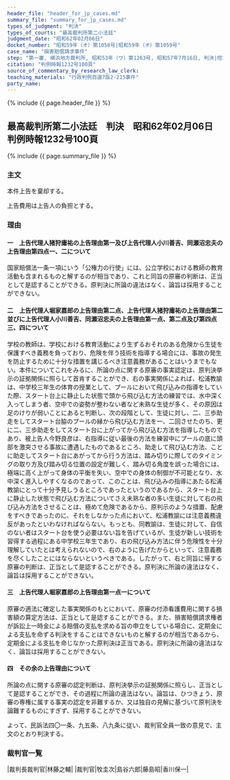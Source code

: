 ```yaml
---
header_file: "header_for_jp_cases.md"
summary_file: "summary_for_jp_cases.md"
types_of_judgment: "判決"
types_of_courts: "最高裁判所第二小法廷"
judgment_date: "昭和62年02月06日"
docket_number: "昭和59年（オ）第1058号|昭和59年（オ）第1059号"
case_name: "損害賠償請求事件"
step: "第一審, 横浜地方裁判所, 昭和53年（ワ）第1263号, 昭和57年7月16日, 判決|控訴審, 東京高等裁判所, 昭和57年（ネ）第1929号, 昭和59年5月30日, 判決"
citation: "判例時報1232号100頁"
source_of_commentary_by_research_law_clerk:
teaching_materials: "行政判例百選7版2-215事件"
party_name:
---
```


{% include {{ page.header_file }}  %}

## 最高裁判所第二小法廷　判決　昭和62年02月06日　判例時報1232号100頁

{% include {{ page.summary_file }}  %}






### 主文



本件上告を棄却する。

上告費用は上告人の負担とする。





### 理由



#### 一　上告代理人猪狩庸祐の上告理由第一及び上告代理人小川善吉、同瀬沼忠夫の上告理由第四点一、二について

国家賠償法一条一項にいう「公権力の行使」には、公立学校における教師の教育活動も含まれるものと解するのが相当であり、これと同旨の原審の判断は、正当として是認することができる。原判決に所論の違法はなく、論旨は採用することができない。

#### 二　上告代理人堀家嘉郎の上告理由第二点、上告代理人猪狩庸祐の上告理由第二並びに上告代理人小川善吉、同瀬沼忠夫の上告理由第一点、第二点及び第四点三、四について

学校の教師は、学校における教育活動により生ずるおそれのある危険から生徒を保護すべき義務を負っており、危険を伴う技術を指導する場合には、事故の発生を防止するために十分な措置を講じるべき注意義務があることはいうまでもない。本件についてこれをみるに、所論の点に関する原審の事実認定は、原判決挙示の証拠関係に照らして首肯することができ、右の事実関係によれば、松浦教諭は、中学校三年生の体育の授業として、プールにおいて飛び込みの指導をしていた際、スタート台上に静止した状態で頭から飛び込む方法の練習では、水中深く入ってしまう者、空中での姿勢が整わない者など未熟な生徒が多く、その原因は足のけりが弱いことにあると判断し、次の段階として、生徒に対し、二、三歩助走をしてスタート台脇のプールの縁から飛び込む方法を一、二回させたのち、更に二、三歩助走をしてスタート台に上がってから飛び込む方法を指導したものであり、被上告人今野良彦は、右指導に従い最後の方法を練習中にプールの底に頭部を激突させる事故に遭遇したものであるところ、助走して飛び込む方法、ことに助走してスタート台にあがってから行う方法は、踏み切りに際してのタイミングの取り方及び踏み切る位置の設定が難しく、踏み切る角度を誤った場合には、極端に高く上がって身体の平衡を失い、空中での身体の制御が不可能となり、水中深く進入しやすくなるのであって、このことは、飛び込みの指導にあたる松浦教諭にとって十分予見しうるところであったというのであるから、スタート台上に静止した状態で飛び込む方法についてさえ未熟な者の多い生徒に対して右の飛び込み方法をさせることは、極めて危険であるから、原判示のような措置、配慮をすべきであったのに、それをしなかった点において、松浦教諭には注意義務違反があったといわなければならない。もっとも、同教諭は、生徒に対して、自信のない者はスタート台を使う必要はない旨を告げているが、生徒が新しい技術を習得する過程にある中学校三年生であり、右の飛び込み方法に伴う危険性を十分理解していたとは考えられないので、右のように告げたからといって、注意義務を尽くしたことにはならないというべきである。したがって、右と同旨に帰する原審の判断は、正当として是認することができる。原判決に所論の違法はなく、論旨は採用することができない。

#### 三　上告代理人堀家嘉郎の上告理由第一点一について

原審の適法に確定した事実関係のもとにおいて、原審の付添看護費用に関する損害額の算定方法は、正当として是認することができる。また、損害賠償請求権者が訴訟上一時金による賠償の支払を求める旨の申立をしている場合に、定期金による支払を命ずる判決をすることはできないものと解するのが相当であるから、定期金による支払を命じなかった原判決は正当である。原判決に所論の違法はなく、論旨は採用することができない。

#### 四　その余の上告理由について

所論の点に関する原審の認定判断は、原判決挙示の証拠関係に照らし、正当として是認することができ、その過程に所論の違法はない。論旨は、ひつきょう、原審の専権に属する事実の認定を非難するか、又は独自の見解に基づいて原判決を論難するものにすぎず、採用することができない。

よって、民訴法四〇一条、九五条、八九条に従い、裁判官全員一致の意見で、主文のとおり判決する。

### 裁判官一覧

|裁判長裁判官|林藤之輔|
|裁判官|牧圭次|島谷六郎|藤島昭|香川保一|



